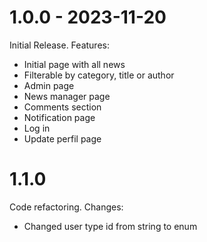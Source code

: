 1.0.0 - 2023-11-20 
=====

Initial Release. Features:

*   Initial page with all news
*   Filterable by category, title or author
*   Admin page
*   News manager page
*   Comments section
*   Notification page
*   Log in
*   Update perfil page

1.1.0
=====

Code refactoring. Changes:

*   Changed user type id from string to enum